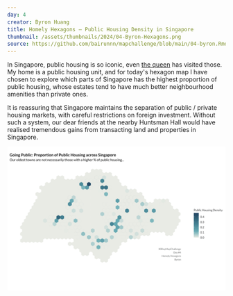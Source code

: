 ```yaml
---
day: 4
creator: Byron Huang
title: Homely Hexagons — Public Housing Density in Singapore
thumbnail: /assets/thumbnails/2024/04-Byron-Hexagons.png
source: https://github.com/bairunnn/mapchallenge/blob/main/04-byron.Rmd
---
```


In Singapore, public housing is so iconic, even [the queen](https://www.straitstimes.com/singapore/highlights-of-queen-elizabeths-three-visits-to-singapore) has visited those. My home is a public housing unit, and for today's hexagon map I have chosen to explore which parts of Singapore has the highest proportion of public housing, whose estates tend to have much better neighbourhood amenities than private ones.

It is reassuring that Singapore maintains the separation of public / private housing markets, with careful restrictions on foreign investment. Without such a system, our dear friends at the nearby Huntsman Hall would have realised tremendous gains from transacting land and properties in Singapore.

![Screenshot of map](assets/thumbnails/2024/04-Byron-Hexagons.png)